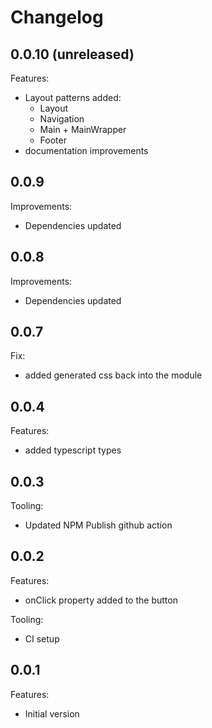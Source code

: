 # Changelog

## 0.0.10 (unreleased)

Features:

- Layout patterns added:
  - Layout
  - Navigation
  - Main + MainWrapper
  - Footer
- documentation improvements

## 0.0.9

Improvements:

- Dependencies updated

## 0.0.8

Improvements:

- Dependencies updated

## 0.0.7

Fix:

- added generated css back into the module

## 0.0.4

Features:

- added typescript types

## 0.0.3

Tooling:

- Updated NPM Publish github action

## 0.0.2

Features:

- onClick property added to the button

Tooling:

- CI setup

## 0.0.1

Features:

- Initial version
